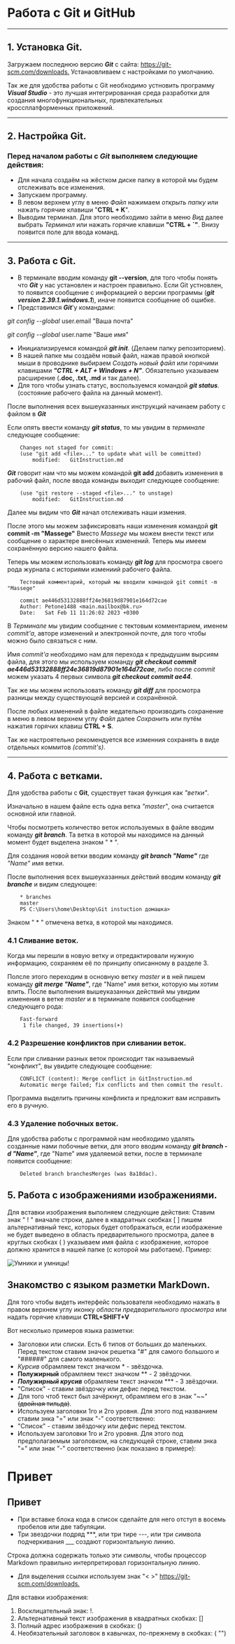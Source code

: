 # Работа с Git и GitHub
***
## 1. Установка Git. 
Загружаем последнюю версию ***Git*** с сайта: <https://git-scm.com/downloads.>
Устанаовливаем с настройками по умолчанию.

Так же для удобства работы с Git необходимо устновить программу ***Visual Studio*** - это лучшая интегрированная среда разработки для создания многофункциональных, привлекательных кроссплатформенных приложений.
***
## 2. Настройка Git.

### Перед началом работы с ***Git*** выполняем следующие действия:
- Для начала создаём на жёстком диске папку в которой мы будем отслеживать все изменения.
- Запускаем программу.
- В левом верхнем углу в меню *Файл* нажимаем *открыть папку* или нажать горячие клавиши "**CTRL + K**".
- Выводим терминал. Для этого необходимо зайти в меню *Вид* далее выбрать *Терминал* или нажать горячие клавиши **"CTRL + `"**. Внизу появится поле для ввода команд.
***
## 3. Работа с Git.

- В терминале вводим команду **git --version**, для того чтобы понять что ***Git*** у нас установлен и настроен правильно. Если Git устновлен, то появится сообщение с информацией о версии программы (***git version 2.39.1.windows.1***), иначе появится сообщение об ошибке.
- Представимся ***Git***'у командами:

*git config --global* user.email "Ваша почта"

*git config --global* user.name "Ваше имя"
- Инициализируемся командой ***git init***. (Делаем папку репозиторием).
- В нашей папке мы создаём новый файл, нажав правой кнопкой мыши в проводнике выбираем *Создать новый файл* или горячими клавишами ***"CTRL + ALT + Windows + N"***. Обязательно указываем расширение (**.doc, .txt, .md** и так далее).
- Для того чтобы узнать статус, воспользуемся командой ***git status***. (состояние рабочего файла на данный момент).

После выполнения всех вышеуказанных инструкций начинаем работу с файлом в ***Git***

Если опять ввести команду ***git status***, то мы увидим в *терминале* следующее сообщение: 


        Changes not staged for commit:
        (use "git add <file>..." to update what will be committed)
            modified:   GitInstruction.md

 ***Git*** говорит нам что мы можем командой **git add** добавить изменения в рабочий файл, после ввода команды выходит следующее сообщение:

        (use "git restore --staged <file>..." to unstage)
            modified:   GitInstruction.md

Далее мы видим что ***Git*** начал отслеживать наши измения.

После этого мы можем зафиксировать наши изменения командой **git commit -m "Massege"**
Вместо *Massege* мы можем внести текст или сообщение о характере внесённых изменений.
Теперь мы имеем сохранённую версию нашего файла.

Теперь мы можем использовать команду ***git log*** для просмотра своего рода журнала с историями измениий рабочего файла.

        Тестовый комментарий, который мы вводили командой git commit -m "Massege"

        commit ae446d53132888ff24e36819d87901e164d72cae
        Author: Petone1488 <main.mailbox@bk.ru>
        Date:   Sat Feb 11 11:26:02 2023 +0300

В *Терминале* мы увидим сообщение с тектовым комментарием, именем *commit'a*, авторе изменений и электронной почте, для того чтобы можно было связаться с ним. 

Имя *commit'a* необходимо нам для перехода к предыдушим вырсиям файла, для этого мы используем команду ***git checkout commit ae446d53132888ff24e36819d87901e164d72cae***, либо после *commit* можем указать 4 первых символа  ***git checkout commit ae44***.

Так же мы можем использовать команду ***git diff*** для просмотра разницы между существующей версией и сохранённой.

После любых изменений в файле жедательно производить сохранение в меню в левом верхнем углу *Файл* далее *Сохранить* или путём нажатия горячих клавиш **CTRL + S**.

Так же настроятельно рекомендуется все изменния сохранять в виде отдельных коммитов *(commit's)*.
***


## 4. Работа с ветками.
Для удобства работы с **Git**, существует такая функция как *"ветки"*. 

Изначально в нашем файле есть одна ветка *"master"*, она считается основной или главной.

Чтобы посмотреть количество веток используемых в файле вводим команду ***git branch***. Та ветка в которой мы находимся на данный момент будет выделена знаком " * ".

Для создания новой ветки вводим команду ***git branch "Name"*** где *"Name"* имя ветки.

После выполнения всех вышеуказанных действий вводим команду ***git branche*** и видим следующее:

        * branches
        master
        PS C:\Users\home\Desktop\Git instuction домашка>

Знаком " * " отмечена ветка, в которой мы находимся.

### 4.1 Сливание веток.

Когда мы перешли в новую ветку и отредактировали нужную информацию, сохраняем её по принципу описанному в разделе 3.

Полсле этого переходим в основную ветку *master* и в ней пишем команду ***git merge "Name"***, где "Name" имя ветки, которую мы хотим влить. После выполнения вышеуказанных действий мы увидим изменения в ветке *master* и в терминале появится сообщение следующего рода:

        Fast-forward
         1 file changed, 39 insertions(+)

### 4.2 Разрешение конфликтов при сливании веток.

Если при сливании разных веток происходит так называемый "конфликт", вы увидите следующее сообщение:

        CONFLICT (content): Merge conflict in GitInstruction.md
        Automatic merge failed; fix conflicts and then commit the result.

Программа выделить причины конфликта и предложит вам исправить его в ручную.

### 4.3 Удаление побочных веток.

Для удобства работы с программой нам необходимо удалять созданные нами побочные ветки, для этого вводим команду ***git branch -d "Name"***, где "Name" имя удаляемой ветки, после в терминале появится сообщение:

        Deleted branch branchesMerges (was 8a18dac).

## 5. Работа с изображениями изображениями.

Для вставки изображения выполняем следующие действия:
Ставим знак " ! " вначале строки, далее в квадратных скобках [ ] пишем альтернативный текс, которых будет отображаться, если изображение не будет выведено в область предварительного просмотра, далее в круглых скобках ( ) указываем имя файла с изображение, которое должно хранится в нашей папке (с которой мы работаем). Пример:

![Умники и умницы!](Geekbrains.jpg)
























## Знакомство с языком разметки MarkDown.

Для того чтобы видеть интерфейс пользователя необходимо нажать в правом верхнем углу иконку *области предварительного просмотра* или надать горячие клавиши **CTRL+SHIFT+V**

Вот несколько примеров языка разметки:

- Заголовки или списки. Есть 6 типов от больших до маленьких. Перед текстом ставим значок решетка "#" для самого большого и "######" для самого маленького.
- *Курсив* обрамляем текст значком * - звёздочка.
- **Полужирный** обрамляем текст значком ** - 2 звёздочки.
- ***Полужирный крусив*** обрамляем текст значком *** - 3 звёздочки.
- "Список" - ставим звёздочку или дефис перед текстом. 
- Для того чтоб текст был зачёркнут, обрамляем его в знак "~~"  ~~(двойная тильда)~~.
- Используем заголовки 1го и 2го уровня. Для этого под названием ставим знка "=" или знак "-" соответственно:
- "Список" - ставим звёздочку или дефис перед текстом.
- Используем заголовки 1го и 2го уровня. Для этого под предполагаемым заголовком, на следующей строке, ставим знка "=" или знак "-" соответственно (как показано в примере):

Привет
=
Привет
-
- При вставке блока кода в список сделайте для него отступ в восемь пробелов или две табуляции.
- Три звездочки подряд ***, или три тире ---, или три символа подчеркивания ___ создают горизонтальную линию.

Строка должна содержать только эти символы, чтобы процессор Markdown правильно интерпретировал горизонтальную линию.
- Для выделения ссылки используем знак "< >" <https://git-scm.com/downloads.>

Для вставки изображения:
1. Восклицательный знак: !.
2. Альтернативный текст изображения в квадратных скобках: []
3. Полный адрес изображения в скобках: ()
4. Необязательный заголовок в кавычках, по-прежнему в скобках: ( "")








